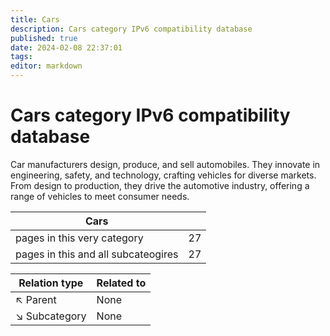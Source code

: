 ```yaml
---
title: Cars
description: Cars category IPv6 compatibility database
published: true
date: 2024-02-08 22:37:01 
tags:
editor: markdown
---
```


# Cars category IPv6 compatibility database


Car manufacturers design, produce, and sell automobiles. They innovate in engineering, safety, and technology, crafting vehicles for diverse markets. From design to production, they drive the automotive industry, offering a range of vehicles to meet consumer needs.


| Cars   |   |
| - | - |
| pages in this very category | 27 |
| pages in this and all subcateogires | 27 |

| Relation type | Related to |
| - | - |
| :arrow_upper_left: Parent | None |
| :arrow_lower_right: Subcategory | None |